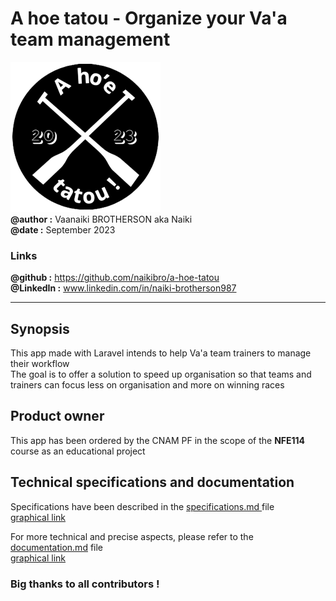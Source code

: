 # A hoe tatou - Organize your Va'a team management
![](DOC/ressources/icon-240-dec.png)  
**@author :** Vaanaiki BROTHERSON aka Naiki  
**@date :** September 2023
### Links
**@github :** https://github.com/naikibro/a-hoe-tatou  
**@LinkedIn :** www.linkedin.com/in/naiki-brotherson987
***
## Synopsis
This app made with Laravel intends to help Va'a team trainers to manage their workflow  
The goal is to offer a solution to speed up organisation so that teams and trainers can focus less on organisation and more on winning races

## Product owner
This app has been ordered by the CNAM PF in the scope of the __NFE114__ course as an educational project

## Technical specifications and documentation
Specifications have been described in the [specifications.md ](DOC/specifications.md) file  
[graphical link](DOC/Cahier%20des%20charges.pdf)  

For more technical and precise aspects, please refer to the [documentation.md](DOC/documentation.md) file  
[graphical link](DOC/specifications%20fonctionelles.pdf)

### Big thanks to all contributors !